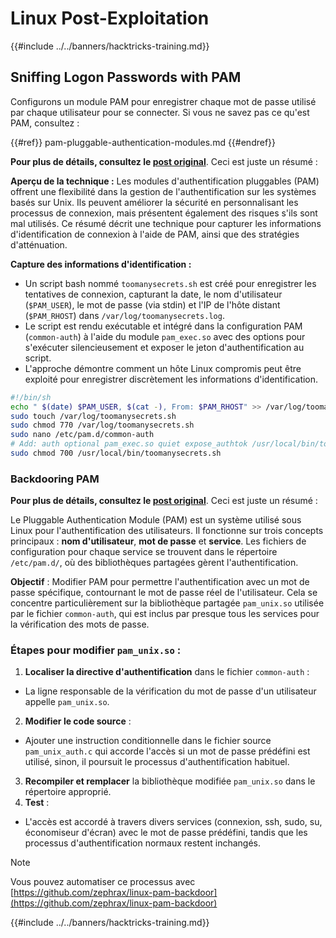 # Linux Post-Exploitation

{{#include ../../banners/hacktricks-training.md}}

## Sniffing Logon Passwords with PAM

Configurons un module PAM pour enregistrer chaque mot de passe utilisé par chaque utilisateur pour se connecter. Si vous ne savez pas ce qu'est PAM, consultez :

{{#ref}}
pam-pluggable-authentication-modules.md
{{#endref}}

**Pour plus de détails, consultez le [post original](https://embracethered.com/blog/posts/2022/post-exploit-pam-ssh-password-grabbing/)**. Ceci est juste un résumé :

**Aperçu de la technique :**
Les modules d'authentification pluggables (PAM) offrent une flexibilité dans la gestion de l'authentification sur les systèmes basés sur Unix. Ils peuvent améliorer la sécurité en personnalisant les processus de connexion, mais présentent également des risques s'ils sont mal utilisés. Ce résumé décrit une technique pour capturer les informations d'identification de connexion à l'aide de PAM, ainsi que des stratégies d'atténuation.

**Capture des informations d'identification :**

- Un script bash nommé `toomanysecrets.sh` est créé pour enregistrer les tentatives de connexion, capturant la date, le nom d'utilisateur (`$PAM_USER`), le mot de passe (via stdin) et l'IP de l'hôte distant (`$PAM_RHOST`) dans `/var/log/toomanysecrets.log`.
- Le script est rendu exécutable et intégré dans la configuration PAM (`common-auth`) à l'aide du module `pam_exec.so` avec des options pour s'exécuter silencieusement et exposer le jeton d'authentification au script.
- L'approche démontre comment un hôte Linux compromis peut être exploité pour enregistrer discrètement les informations d'identification.
```bash
#!/bin/sh
echo " $(date) $PAM_USER, $(cat -), From: $PAM_RHOST" >> /var/log/toomanysecrets.log
sudo touch /var/log/toomanysecrets.sh
sudo chmod 770 /var/log/toomanysecrets.sh
sudo nano /etc/pam.d/common-auth
# Add: auth optional pam_exec.so quiet expose_authtok /usr/local/bin/toomanysecrets.sh
sudo chmod 700 /usr/local/bin/toomanysecrets.sh
```
### Backdooring PAM

**Pour plus de détails, consultez le [post original](https://infosecwriteups.com/creating-a-backdoor-in-pam-in-5-line-of-code-e23e99579cd9)**. Ceci est juste un résumé :

Le Pluggable Authentication Module (PAM) est un système utilisé sous Linux pour l'authentification des utilisateurs. Il fonctionne sur trois concepts principaux : **nom d'utilisateur**, **mot de passe** et **service**. Les fichiers de configuration pour chaque service se trouvent dans le répertoire `/etc/pam.d/`, où des bibliothèques partagées gèrent l'authentification.

**Objectif** : Modifier PAM pour permettre l'authentification avec un mot de passe spécifique, contournant le mot de passe réel de l'utilisateur. Cela se concentre particulièrement sur la bibliothèque partagée `pam_unix.so` utilisée par le fichier `common-auth`, qui est inclus par presque tous les services pour la vérification des mots de passe.

### Étapes pour modifier `pam_unix.so` :

1. **Localiser la directive d'authentification** dans le fichier `common-auth` :
- La ligne responsable de la vérification du mot de passe d'un utilisateur appelle `pam_unix.so`.
2. **Modifier le code source** :
- Ajouter une instruction conditionnelle dans le fichier source `pam_unix_auth.c` qui accorde l'accès si un mot de passe prédéfini est utilisé, sinon, il poursuit le processus d'authentification habituel.
3. **Recompiler et remplacer** la bibliothèque modifiée `pam_unix.so` dans le répertoire approprié.
4. **Test** :
- L'accès est accordé à travers divers services (connexion, ssh, sudo, su, économiseur d'écran) avec le mot de passe prédéfini, tandis que les processus d'authentification normaux restent inchangés.

> [!NOTE]
> Vous pouvez automatiser ce processus avec [https://github.com/zephrax/linux-pam-backdoor](https://github.com/zephrax/linux-pam-backdoor)

{{#include ../../banners/hacktricks-training.md}}
